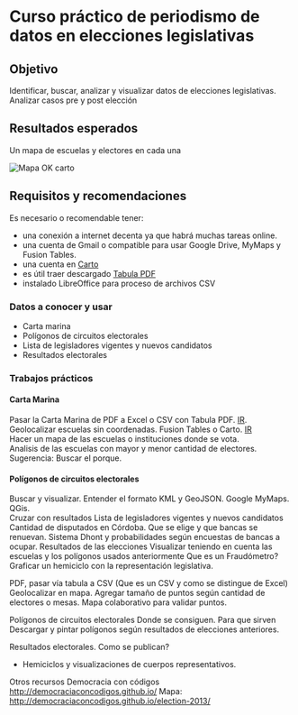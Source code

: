 # Curso práctico de periodismo de datos en elecciones legislativas
 
## Objetivo
Identificar, buscar, analizar y visualizar datos de elecciones legislativas.  
Analizar casos pre y post elección

## Resultados esperados

Un mapa de escuelas y electores en cada una

![Mapa OK carto](../img/carto2-ok.png)


## Requisitos y recomendaciones
Es necesario o recomendable tener: 
 - una conexión a internet decenta ya que habrá muchas tareas online.
 - una cuenta de Gmail o compatible para usar Google Drive, MyMaps y Fusion Tables.
 - una cuenta en [Carto](https://carto.com/)
 - es útil traer descargado [Tabula PDF](http://tabula.technology/)
 - instalado LibreOffice para proceso de archivos CSV

### Datos a conocer y usar
 - Carta marina
 - Polígonos de circuitos electorales
 - Lista de legisladores vigentes y nuevos candidatos
 - Resultados electorales

### Trabajos prácticos

#### Carta Marina
Pasar la Carta Marina de PDF a Excel o CSV con Tabula PDF. [IR](curso/carta-marina-Cordoba.md).   
Geolocalizar escuelas sin coordenadas. Fusion Tables o Carto. [IR](curso/geolocalizar-csv.md)  
Hacer un mapa de las escuelas o instituciones donde se vota.  
Analisis de las escuelas con mayor y menor cantidad de electores. Sugerencia: Buscar el porque.  
 
#### Polígonos de circuitos electorales
Buscar y visualizar.
Entender el formato KML y GeoJSON. Google MyMaps. QGis.  
Cruzar con resultados
Lista de legisladores vigentes y nuevos candidatos
Cantidad de disputados en Córdoba. Que se elige y que bancas se renuevan.
Sistema Dhont y probabilidades según encuestas de bancas a ocupar.
Resultados de las elecciones
Visualizar teniendo en cuenta las escuelas y los polígonos usados anteriormente
Que es un Fraudómetro?
Graficar un hemiciclo con la representación legislativa.

 
PDF, pasar vía tabula a CSV (Que es un CSV y como se distingue de Excel)
Geolocalizar en mapa. Agregar tamaño de puntos según cantidad de electores o mesas.
Mapa colaborativo para validar puntos.
 
Polígonos de circuitos electorales
Donde se consiguen. Para que sirven
Descargar y pintar polígonos según resultados de elecciones anteriores.
 
Resultados electorales.
Como se publican?
 - Hemiciclos y visualizaciones de cuerpos representativos.
 
 
Otros recursos
Democracia con códigos
http://democraciaconcodigos.github.io/
Mapa: http://democraciaconcodigos.github.io/election-2013/ 